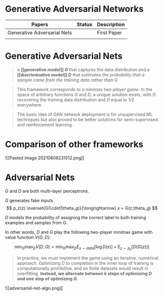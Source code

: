 # Generative Adversarial Networks

| Papers                      | Status | Description |
| --------------------------- | ------ | ----------- |
| Generative Adversarial Nets |        | First Paper |
|                             |        |             |



# Generative Adversarial Nets

> a **[[generative model]] $G$** that captures the data distribution
> and a **[[discriminative model]] $D$** that *estimates the probability that a sample came from the training data rather than $G$*

> This framework corresponds to *a minimax two-player game*. In the space of arbitrary functions $G$ and $D$, a unique solution exists, with $G$ recovering the training data distribution and $D$ equal to $1/2$ everywhere.

> The basic idea of GAN network deployment is for unsupervised ML techniques but also proved to be better solutions for semi-supervised and reinforcement learning.

# Comparison of other frameworks
![[Pasted image 20210809231512.png]]


# Adversarial Nets

$G$ and $D$ are both multi-layer perceptrons.

$G$ generates fake inputs
$$
	p_z(z) \overset{G(\cdot|\theta_g)}{\longrightarrow}  x = G(z;\theta_g)
$$

$D$ models the probability of assigning the correct label to both training examples and samples from $G$.

In other words, $D$ and $G$ play the following two-player minimax game with value function $V(G, D)$:

$$
	\min_G\max_D V(D, G) = \min_G\max_D E_{x\sim data}[\log D(x)] + E_{z\sim p_z}[D(G(z))]
$$

> In practice, we must implement the game using an iterative, numerical approach. Optimizing D to completion in the inner loop of training is computationally prohibitive, and on finite datasets would result in overfitting. **Instead, we alternate between $k$ steps of optimizing $D$ and one step of optimizing $G$.**

![[adversarial-net-algo.png]]

